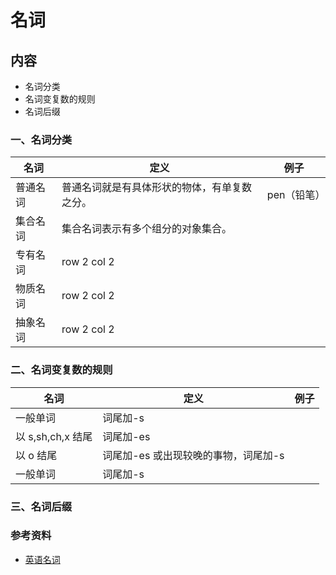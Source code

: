 # 名词

## 内容

- 名词分类
- 名词变复数的规则
- 名词后缀

### 一、名词分类

| 名词     | 定义                                         | 例子        |
| -------- | -------------------------------------------- | ----------- |
| 普通名词 | 普通名词就是有具体形状的物体，有单复数之分。 | pen（铅笔） |
| 集合名词 | 集合名词表示有多个组分的对象集合。           |
| 专有名词 | row 2 col 2                                  |
| 物质名词 | row 2 col 2                                  |
| 抽象名词 | row 2 col 2                                  |

### 二、名词变复数的规则

| 名词              | 定义                                 | 例子 |
| ----------------- | ------------------------------------ | ---- |
| 一般单词          | 词尾加-s                             |      |
| 以 s,sh,ch,x 结尾 | 词尾加-es                            |      |
| 以 o 结尾         | 词尾加-es 或出现较晚的事物，词尾加-s |      |
| 一般单词          | 词尾加-s                             |      |

### 三、名词后缀

### 参考资料

- [英语名词](https://www.hjenglish.com/cixing/mingciyingyu/)
